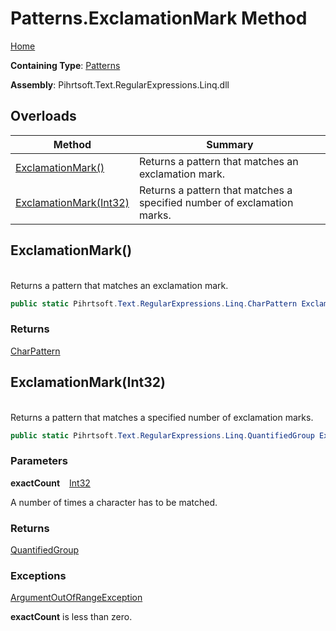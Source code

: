 # Patterns\.ExclamationMark Method

[Home](../../../../../../README.md)

**Containing Type**: [Patterns](../README.md)

**Assembly**: Pihrtsoft\.Text\.RegularExpressions\.Linq\.dll

## Overloads

| Method | Summary |
| ------ | ------- |
| [ExclamationMark()](#Pihrtsoft_Text_RegularExpressions_Linq_Patterns_ExclamationMark) | Returns a pattern that matches an exclamation mark\. |
| [ExclamationMark(Int32)](#Pihrtsoft_Text_RegularExpressions_Linq_Patterns_ExclamationMark_System_Int32_) | Returns a pattern that matches a specified number of exclamation marks\. |

## ExclamationMark\(\) <a id="Pihrtsoft_Text_RegularExpressions_Linq_Patterns_ExclamationMark"></a>

\
Returns a pattern that matches an exclamation mark\.

```csharp
public static Pihrtsoft.Text.RegularExpressions.Linq.CharPattern ExclamationMark()
```

### Returns

[CharPattern](../../CharPattern/README.md)

## ExclamationMark\(Int32\) <a id="Pihrtsoft_Text_RegularExpressions_Linq_Patterns_ExclamationMark_System_Int32_"></a>

\
Returns a pattern that matches a specified number of exclamation marks\.

```csharp
public static Pihrtsoft.Text.RegularExpressions.Linq.QuantifiedGroup ExclamationMark(int exactCount)
```

### Parameters

**exactCount** &ensp; [Int32](https://docs.microsoft.com/en-us/dotnet/api/system.int32)

A number of times a character has to be matched\.

### Returns

[QuantifiedGroup](../../QuantifiedGroup/README.md)

### Exceptions

[ArgumentOutOfRangeException](https://docs.microsoft.com/en-us/dotnet/api/system.argumentoutofrangeexception)

**exactCount** is less than zero\.

